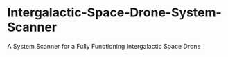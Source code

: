 # Intergalactic-Space-Drone-System-Scanner
A System Scanner for a Fully Functioning Intergalactic Space Drone
